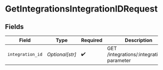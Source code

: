 # GetIntegrationsIntegrationIDRequest


## Fields

| Field                                       | Type                                        | Required                                    | Description                                 |
| ------------------------------------------- | ------------------------------------------- | ------------------------------------------- | ------------------------------------------- |
| `integration_id`                            | *Optional[str]*                             | :heavy_check_mark:                          | GET /integrations/:integration_id parameter |